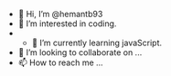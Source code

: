 - 👋 Hi, I’m @hemantb93
- 👀 I’m interested in coding.
- - 🌱 I’m currently learning javaScript.
- 💞️ I’m looking to collaborate on ...
- 📫 How to reach me ...

<!---
hemantb93/hemantb93 is a ✨ special ✨ repository because its `README.md` (this file) appears on your GitHub profile.
You can click the Preview link to take a look at your changes.
--->
